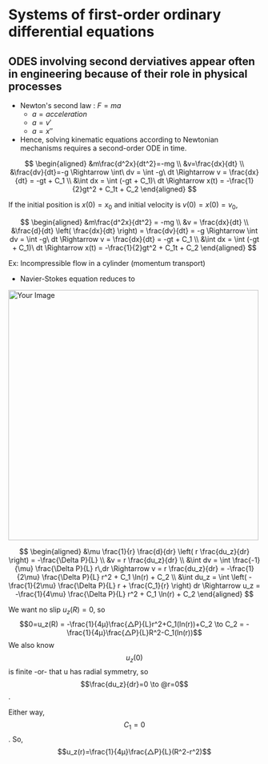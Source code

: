 # Systems of first-order ordinary differential equations
## ODES involving second derviatives appear often in engineering because of their role in physical processes
- Newton's second law : $F=ma$
    - $a = acceleration$
    - $a = v'$
    - $a=x''$
- Hence, solving kinematic equations according to Newtonian mechanisms requires a second-order ODE in time.

 <div align="left">

 $$
  \begin{aligned}
  &m\frac{d^2x}{dt^2}=-mg \\
  &v=\frac{dx}{dt} \\
  &\frac{dv}{dt}=-g \Rightarrow \int\ dv = \int -g\ dt \Rightarrow v = \frac{dx}{dt} = -gt + C_1 \\
  &\int dx = \int (-gt + C_1)\ dt \Rightarrow x(t) = -\frac{1}{2}gt^2 + C_1t + C_2
  \end{aligned}
$$

</div>

If the initial position is $x(0) = x_0$ and initial velocity is $v(0)=x(0)=v_0$,

$$
\begin{aligned}
&m\frac{d^2x}{dt^2} = -mg \\
&v = \frac{dx}{dt} \\
&\frac{d}{dt} \left( \frac{dx}{dt} \right) = \frac{dv}{dt} = -g 
\Rightarrow \int dv = \int -g\ dt 
\Rightarrow v = \frac{dx}{dt} = -gt + C_1 \\
&\int dx = \int (-gt + C_1)\ dt 
\Rightarrow x(t) = -\frac{1}{2}gt^2 + C_1t + C_2
\end{aligned}
$$

Ex: Incompressible flow in a cylinder (momentum transport)
- Navier-Stokes equation reduces to
<img src="https://github.com/user-attachments/assets/cc9937aa-c09f-46ed-a159-edaad1f20dc6" alt="Your Image" width="500"/>

$$
\begin{aligned}
&\mu \frac{1}{r} \frac{d}{dr} \left( r \frac{du_z}{dr} \right) = -\frac{\Delta P}{L} \\
&v = r \frac{du_z}{dr} \\
&\int dv = \int \frac{-1}{\mu} \frac{\Delta P}{L} r\,dr 
\Rightarrow v = r \frac{du_z}{dr} = -\frac{1}{2\mu} \frac{\Delta P}{L} r^2 + C_1 \ln(r) + C_2 \\
&\int du_z = \int \left( -\frac{1}{2\mu} \frac{\Delta P}{L} r + \frac{C_1}{r} \right) dr 
\Rightarrow u_z = -\frac{1}{4\mu} \frac{\Delta P}{L} r^2 + C_1 \ln(r) + C_2
\end{aligned}
$$

We want no slip $u_z(R)= 0$, so $$0=u_z(R) = -\frac{1}{4μ}\frac{△P}{L}r^2+C_1(ln(r))+C_2 \to C_2 = -\frac{1}{4μ}\frac{△P}{L}R^2-C_1(ln(r))$$
We also know 
$$u_z(0)$$ 
is finite -or- that u has radial symmetry, so $$\frac{du_z}{dr}=0  \to @r=0$$.

Either way, 
    $$C_1 = 0$$. So,
    $$u_z(r)=\frac{1}{4μ}\frac{△P}{L}(R^2-r^2)$$

